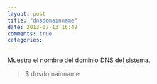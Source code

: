 ```yaml
---
layout: post
title: "dnsdomainname"
date: 2013-07-13 16:49
comments: true
categories: 
---
```

Muestra el nombre del dominio DNS del sistema.

>$ dnsdomainname

